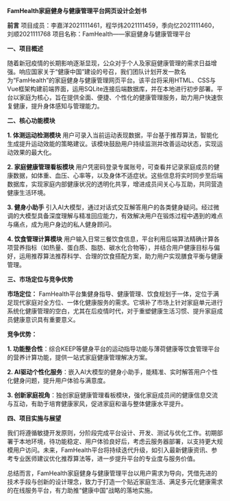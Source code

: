 **FamHealth家庭健身与健康管理平台网页设计企划书**

**前言**
项目成员：李嘉洋2021111461，程华炜2021111459，季向忆2021111460，刘顺2021111768
项目名称：FamHealth——家庭健身与健康管理平台

**一、项目概述**

随着新冠疫情的长期影响逐渐显现，公众对于个人及家庭健康管理的需求日益增强。响应国家关于“健康中国”建设的号召，我们团队计划开发一款名为“FamHealth”的家庭健身与健康管理网页平台。该平台将采用HTML、CSS与Vue框架构建前端界面，运用SQLite连接后端数据库，并在本地进行初步部署。平台以家庭为核心，旨在提供全面、便捷、个性化的健康管理服务，助力用户快速恢复健康，提升身体感知与管理能力。

**二、核心功能模块**

**1. 体测运动检测模块** 用户可录入当前运动表现数据，平台基于推荐算法，智能化生成提升运动效能的策略建议。该模块鼓励用户持续监测并改善运动状态，实现运动效果的最大化。

**2. 家庭健康管理看板模块** 用户凭密码登录专属账号，可查看并记录家庭成员的健康数据，如体重、血压、心率等，以及身体不适症状。这些信息将实时同步至后端数据库，实现家庭内部健康状况的透明化共享，增进成员间关心与互助，共同营造健康生活环境。

**3. 健身小助手** 引入AI大模型，通过对话式交互解答用户的各类健身疑问。经过微调的大模型具备深度理解与精准回应能力，有效解决用户在锻炼过程中遇到的难点与痛点，成为用户身边的私人健身顾问。

**4. 饮食管理计算模块** 用户输入日常三餐饮食信息，平台利用后端算法精确计算各项营养指标（如热量、蛋白质、脂肪、碳水化合物等），并结合用户健康目标与偏好，运用推荐算法推荐科学、合理的饮食搭配方案，助力用户实现膳食平衡与健康管理。

**三、市场定位与竞争优势**

**市场定位：** FamHealth平台集健身指导、健康管理、饮食规划于一体，定位于满足现代家庭对全方位、一体化健康服务的需求。它填补了市场上针对家庭单元进行系统化健康管理的空白，尤其在后疫情时代，对于重塑健康生活习惯、提升家庭成员健康意识具有重要意义。

**竞争优势：**

**1. 功能整合性**：综合KEEP等健身平台的运动指导功能与薄荷健康等饮食管理平台的营养计算功能，提供一站式家庭健康管理解决方案。

**2. AI驱动个性化服务**：嵌入AI大模型的健身小助手，能精准、实时解答用户个性化健身问题，提升用户体验与满意度。

**3. 创新家庭视角**：独创家庭健康管理看板模块，强化家庭成员间的健康信息交流与互动，有助于培育健康家风，促进家庭和谐与整体健康水平提升。

**四、项目实施与展望**

我们将遵循敏捷开发原则，分阶段完成平台设计、开发、测试与优化工作。初期部署于本地环境，待功能稳定、用户体验良好后，考虑云服务器部署，以支持更大规模用户访问。未来，FamHealth平台将持续迭代升级，如引入最新健康资讯、参考专业医师建议优化推荐算法等，进一步提升平台的专业度与服务价值。

总结而言，FamHealth家庭健身与健康管理平台以用户需求为导向，凭借先进的技术手段与创新的设计理念，致力于打造一个贴近家庭生活、满足多元化健康需求的在线服务平台，有力助推“健康中国”战略的落地实施。
